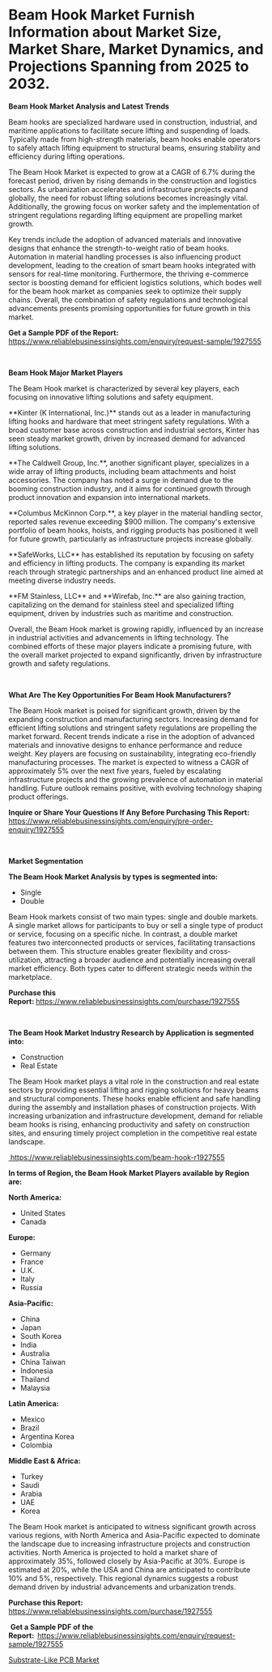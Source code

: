 <p><h1>Beam Hook Market Furnish Information about Market Size, Market Share, Market Dynamics, and Projections Spanning from 2025 to 2032.</h1></p><p><strong>Beam Hook Market Analysis and Latest Trends</strong></p>
<p><p>Beam hooks are specialized hardware used in construction, industrial, and maritime applications to facilitate secure lifting and suspending of loads. Typically made from high-strength materials, beam hooks enable operators to safely attach lifting equipment to structural beams, ensuring stability and efficiency during lifting operations.</p><p>The Beam Hook Market is expected to grow at a CAGR of 6.7% during the forecast period, driven by rising demands in the construction and logistics sectors. As urbanization accelerates and infrastructure projects expand globally, the need for robust lifting solutions becomes increasingly vital. Additionally, the growing focus on worker safety and the implementation of stringent regulations regarding lifting equipment are propelling market growth.</p><p>Key trends include the adoption of advanced materials and innovative designs that enhance the strength-to-weight ratio of beam hooks. Automation in material handling processes is also influencing product development, leading to the creation of smart beam hooks integrated with sensors for real-time monitoring. Furthermore, the thriving e-commerce sector is boosting demand for efficient logistics solutions, which bodes well for the beam hook market as companies seek to optimize their supply chains. Overall, the combination of safety regulations and technological advancements presents promising opportunities for future growth in this market.</p></p>
<p><strong>Get a Sample PDF of the Report:&nbsp;</strong> <a href="https://www.reliablebusinessinsights.com/enquiry/request-sample/1927555?utm_campaign=1117&utm_medium=2&utm_source=Github&utm_content=ia&utm_term=15012025&utm_id=beam-hook">https://www.reliablebusinessinsights.com/enquiry/request-sample/1927555</a></p>
<p>&nbsp;</p>
<p><strong>Beam Hook Major Market Players</strong></p>
<p><p>The Beam Hook market is characterized by several key players, each focusing on innovative lifting solutions and safety equipment. </p><p>**Kinter (K International, Inc.)** stands out as a leader in manufacturing lifting hooks and hardware that meet stringent safety regulations. With a broad customer base across construction and industrial sectors, Kinter has seen steady market growth, driven by increased demand for advanced lifting solutions.</p><p>**The Caldwell Group, Inc.**, another significant player, specializes in a wide array of lifting products, including beam attachments and hoist accessories. The company has noted a surge in demand due to the booming construction industry, and it aims for continued growth through product innovation and expansion into international markets.</p><p>**Columbus McKinnon Corp.**, a key player in the material handling sector, reported sales revenue exceeding $900 million. The company's extensive portfolio of beam hooks, hoists, and rigging products has positioned it well for future growth, particularly as infrastructure projects increase globally.</p><p>**SafeWorks, LLC** has established its reputation by focusing on safety and efficiency in lifting products. The company is expanding its market reach through strategic partnerships and an enhanced product line aimed at meeting diverse industry needs.</p><p>**FM Stainless, LLC** and **Wirefab, Inc.** are also gaining traction, capitalizing on the demand for stainless steel and specialized lifting equipment, driven by industries such as maritime and construction.</p><p>Overall, the Beam Hook market is growing rapidly, influenced by an increase in industrial activities and advancements in lifting technology. The combined efforts of these major players indicate a promising future, with the overall market projected to expand significantly, driven by infrastructure growth and safety regulations.</p></p>
<p>&nbsp;</p>
<p><strong>What Are The Key Opportunities For Beam Hook Manufacturers?</strong></p>
<p><p>The Beam Hook market is poised for significant growth, driven by the expanding construction and manufacturing sectors. Increasing demand for efficient lifting solutions and stringent safety regulations are propelling the market forward. Recent trends indicate a rise in the adoption of advanced materials and innovative designs to enhance performance and reduce weight. Key players are focusing on sustainability, integrating eco-friendly manufacturing processes. The market is expected to witness a CAGR of approximately 5% over the next five years, fueled by escalating infrastructure projects and the growing prevalence of automation in material handling. Future outlook remains positive, with evolving technology shaping product offerings.</p></p>
<p><strong>Inquire or Share Your Questions If Any Before Purchasing This Report:</strong> <a href="https://www.reliablebusinessinsights.com/enquiry/pre-order-enquiry/1927555?utm_campaign=1117&utm_medium=2&utm_source=Github&utm_content=ia&utm_term=15012025&utm_id=beam-hook">https://www.reliablebusinessinsights.com/enquiry/pre-order-enquiry/1927555</a></p>
<p>&nbsp;</p>
<p><strong>Market Segmentation</strong></p>
<p><strong>The Beam Hook Market Analysis by types is segmented into:</strong></p>
<p><ul><li>Single</li><li>Double</li></ul></p>
<p><p>Beam Hook markets consist of two main types: single and double markets. A single market allows for participants to buy or sell a single type of product or service, focusing on a specific niche. In contrast, a double market features two interconnected products or services, facilitating transactions between them. This structure enables greater flexibility and cross-utilization, attracting a broader audience and potentially increasing overall market efficiency. Both types cater to different strategic needs within the marketplace.</p></p>
<p><strong>Purchase this Report:&nbsp;</strong><a href="https://www.reliablebusinessinsights.com/purchase/1927555?utm_campaign=1117&utm_medium=2&utm_source=Github&utm_content=ia&utm_term=15012025&utm_id=beam-hook">https://www.reliablebusinessinsights.com/purchase/1927555</a></p>
<p>&nbsp;</p>
<p><strong>The Beam Hook Market Industry Research by Application is segmented into:</strong></p>
<p><ul><li>Construction</li><li>Real Estate</li></ul></p>
<p><p>The Beam Hook market plays a vital role in the construction and real estate sectors by providing essential lifting and rigging solutions for heavy beams and structural components. These hooks enable efficient and safe handling during the assembly and installation phases of construction projects. With increasing urbanization and infrastructure development, demand for reliable beam hooks is rising, enhancing productivity and safety on construction sites, and ensuring timely project completion in the competitive real estate landscape.</p></p>
<p><a href="https://www.reliablebusinessinsights.com/beam-hook-r1927555?utm_campaign=1117&utm_medium=2&utm_source=Github&utm_content=ia&utm_term=15012025&utm_id=beam-hook">&nbsp;https://www.reliablebusinessinsights.com/beam-hook-r1927555</a></p>
<p><strong>In terms of Region, the Beam Hook Market Players available by Region are:</strong></p>
<p>
    <p> <strong> North America: </strong>
        <ul>
            <li>United States</li>
            <li>Canada</li>
        </ul>
        </p> 
    <p> <strong> Europe: </strong>
        <ul>
            <li>Germany</li>
            <li>France</li>
            <li>U.K.</li>
            <li>Italy</li>
            <li>Russia</li>
        </ul>
        </p> 
    <p> <strong> Asia-Pacific: </strong>
        <ul>
            <li>China</li>
            <li>Japan</li>
            <li>South Korea</li>
            <li>India</li>
            <li>Australia</li>
            <li>China Taiwan</li>
            <li>Indonesia</li>
            <li>Thailand</li>
            <li>Malaysia</li>
        </ul>
        </p> 
    <p> <strong> Latin America: </strong>
        <ul>
            <li>Mexico</li>
            <li>Brazil</li>
            <li>Argentina Korea</li>
            <li>Colombia</li>
        </ul>
        </p> 
    <p> <strong> Middle East & Africa: </strong>
        <ul>
            <li>Turkey</li>
            <li>Saudi</li>
            <li>Arabia</li>
            <li>UAE</li>
            <li>Korea</li>
        </ul>
    </p>
    </p>
<p><p>The Beam Hook market is anticipated to witness significant growth across various regions, with North America and Asia-Pacific expected to dominate the landscape due to increasing infrastructure projects and construction activities. North America is projected to hold a market share of approximately 35%, followed closely by Asia-Pacific at 30%. Europe is estimated at 20%, while the USA and China are anticipated to contribute 10% and 5%, respectively. This regional dynamics suggests a robust demand driven by industrial advancements and urbanization trends.</p></p>
<p><strong>Purchase this Report: </strong><a href="https://www.reliablebusinessinsights.com/purchase/1927555?utm_campaign=1117&utm_medium=2&utm_source=Github&utm_content=ia&utm_term=15012025&utm_id=beam-hook">https://www.reliablebusinessinsights.com/purchase/1927555</a></p>
<p>&nbsp;<strong>Get a Sample PDF of the Report:&nbsp;&nbsp;</strong><a href="https://www.reliablebusinessinsights.com/enquiry/request-sample/1927555?utm_campaign=1117&utm_medium=2&utm_source=Github&utm_content=ia&utm_term=15012025&utm_id=beam-hook">https://www.reliablebusinessinsights.com/enquiry/request-sample/1927555</a></p>
<p><strong></strong></p>
<p><p><a href="https://github.com/locarol73/Market-Research-Report-List-1/blob/main/substrate-like-pcb-market.md?utm_campaign=1117&utm_medium=2&utm_source=Github&utm_content=ia&utm_term=15012025&utm_id=beam-hook">Substrate-Like PCB Market</a></p></p>